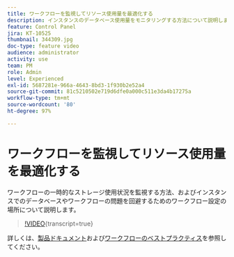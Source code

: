 ```yaml
---
title: ワークフローを監視してリソース使用量を最適化する
description: インスタンスのデータベース使用量をモニタリングする方法について説明します。
feature: Control Panel
jira: KT-10525
thumbnail: 344309.jpg
doc-type: feature video
audience: administrator
activity: use
team: PM
role: Admin
level: Experienced
exl-id: 5687281e-966a-4643-8bd3-1f930b2e52a4
source-git-commit: 81c5210502e719d6dfe0a000c511e3da4b17275a
workflow-type: tm+mt
source-wordcount: '80'
ht-degree: 97%

---
```


# ワークフローを監視してリソース使用量を最適化する

ワークフローの一時的なストレージ使用状況を監視する方法、およびインスタンスでのデータベースやワークフローの問題を回避するためのワークフロー設定の場所について説明します。

>[!VIDEO](https://video.tv.adobe.com/v/344309/?learn=on){transcript=true}

詳しくは、[製品ドキュメント](https://experienceleague.adobe.com/docs/control-panel/using/performance-monitoring/database-monitoring/workflow-monitoring.html?lang=ja)および[ワークフローのベストプラクティス](https://experienceleague.adobe.com/docs/campaign-classic/using/automating-with-workflows/introduction/workflow-best-practices.html?lang=ja)を参照してください。
